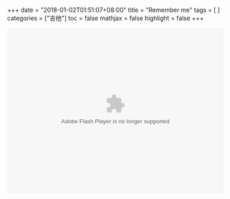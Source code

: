 +++
date = "2018-01-02T01:51:07+08:00"
title = "Remember me"
tags = [ ]
categories = ["吉他"]
toc = false
mathjax = false
highlight = false
+++

<object data="https://player.youku.com/embed/XMzI4MzI5MTQwMA==" width="100%" height="384">
<embed type="application/x-shockwave-flash" flashvars="isAutoPlay=true" allowfullscreen="true" wmode="transparent" allownetworking="all" allowscriptaccess="sameDomain" src="https://player.youku.com/player.php/sid/XMzI4MzI5MTQwMA==/v.swf" width="100%" height="384">
</object>